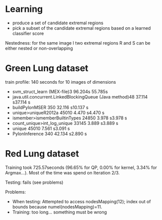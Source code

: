 Learning
===========

* produce a set of candidate extremal regions
* pick a subset of the candidate extremal regions based on a learned classifier score


Nestedness:
	for the same image I two extremal regions R and S can be either nested or non-overlapping




Green Lung dataset
================


train profile:
140 seconds for 10 images of dimensions

- svm_struct_learn (MEX-file)3 96.204s 55.785s
- java.util.concurrent.LinkedBlockingQueue (Java method)48 37.114 s37.114 s
- buildPylonMSER 350 32.116 s10.137 s
- unique>uniqueR2012a 45010 4.470 s4.470 s
- ismember>ismemberBuiltinTypes 24850 3.978 s3.978 s
- count_unique>int_log_unique 33145 3.889 s3.889 s
- unique 45010 7.561 s3.091 s
- PylonInference 340 42.134 s2.890 s


Red Lung dataset
==================
Training took 725.57seconds (96.65% for QP, 0.00% for kernel, 3.34% for Argmax...). Most of the time was spend on Iteration 2/3.

Testing: fails (see problems)

Problems:

 * When testing: Attempted to access nodesMapping(12); index out of bounds because numel(nodesMapping)=11.
 * Training: too long... something must be wrong
